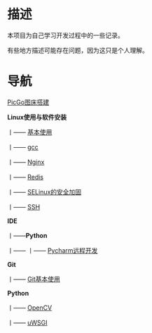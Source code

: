 # 描述

本项目为自己学习开发过程中的一些记录。

有些地方描述可能存在问题，因为这只是个人理解。

# 导航

[PicGo图床搭建](https://github.com/tufbel/TuffyNotes/blob/github/PicGo%E6%90%AD%E5%BB%BA%E5%9B%BE%E5%BA%8A.md)

**Linux使用与软件安装**

丨—— [基本使用](https://github.com/tufbel/TuffyNotes/blob/github/Linux使用与软件安装/基本使用.md)

丨—— [gcc](https://github.com/tufbel/TuffyNotes/blob/github/Linux使用与软件安装/gcc.md)

丨—— [Nginx](https://github.com/tufbel/TuffyNotes/blob/github/Linux使用与软件安装/Nginx.md)

丨—— [Redis](https://github.com/tufbel/TuffyNotes/blob/github/Linux使用与软件安装/Redis.md)

丨—— [SELinux的安全加固](https://github.com/tufbel/TuffyNotes/blob/github/Linux使用与软件安装/SELinux的安全加固.md)

丨—— [SSH](https://github.com/tufbel/TuffyNotes/blob/github/python/Linux使用与软件安装/SSH.md)

**IDE**

丨——**Python**

丨—— 丨—— [Pycharm远程开发](https://github.com/tufbel/TuffyNotes/blob/github/IDE/Python/PyCharm远程开发.md)		

**Git**

丨——  [Git基本使用](https://github.com/tufbel/TuffyNotes/blob/github/Git/Git使用.md)

**Python**

丨—— [OpenCV](https://github.com/tufbel/TuffyNotes/blob/github/python/OpenCV.md)

丨—— [uWSGI](https://github.com/tufbel/TuffyNotes/blob/github/python/uWSGI.md)